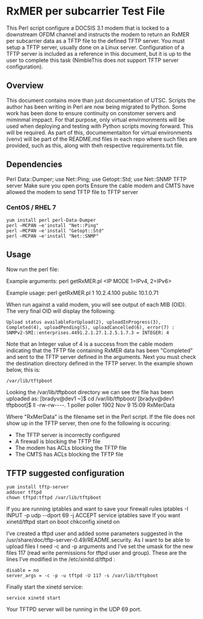 # RxMER per subcarrier Test File
This Perl script configure a DOCSIS 3.1 modem that is locked to a downstream OFDM channel and instructs the modem to return an RxMER per subcarrier data as a TFTP file to the defined TFTP server. You must setup a TFTP server, usually done on a Linux server. Configuration of a TFTP server is included as a reference in this document, but it is up to the user to complete this task (NimbleThis does not support TFTP server configuration).

## Overview
This document contains more than just documentation of UTSC. Scripts the author has been writing in Perl are now being migrated to Python. Some work has been done to ensure continuity on constomer servers and miminmal imppact. For that purpose, only virtual envirmonments will be used when deploying and testing with Python scripts moving forward. This will be required. As part of this, documementaiton for virtual environments (venv) will be part of the README.md files in each repo where such files are provided, such as this, along with theh respective requirements.txt file.

## Dependencies
Perl
Data::Dumper;
use Net::Ping;
use Getopt::Std;
use Net::SNMP
TFTP server
Make sure you open ports
Ensure the cable modem and CMTS have allowed the modem to send TFTP file to TFTP server

### CentOS / RHEL 7
    yum install perl perl-Data-Dumper
    perl –MCPAN –e'install "Net::Ping"
    perl –MCPAN –e'install "Getopt::Std"
    perl –MCPAN –e'install "Net::SNMP"

## Usage
Now run the perl file:

Example arguments:
    perl getRxMER.pl <IP MODE 1=IPv4, 2=IPv6> <CMT IP Address> <CM RW String> <PNM Server IP>

Example usage:
    perl getRxMER.pl 1 10.2.4.100 public 10.1.0.71

When run against a valid modem, you will see output of each MIB (OID). The very final OID will display the following:

    Upload status availableForUpload(2), uploadInProgress(3), Completed(4), uploadPending(5), uploadCancelled(6), error(7) :
    SNMPv2-SMI::enterprises.4491.2.1.27.1.2.5.1.7.3 = INTEGER: 4

Note that an Integer value of 4 is a success from the cable modem indicating that the TFTP file containing RxMER data has been "Completed" and sent to the TFTP server defined in the arguments. Next you must check the destination directory defined in the TFTP server. In the example shown below, this is:

    /var/lib/tftpboot

Looking the /var/lib/tftpboot directory we can see the file has been uploaded as:
    [bradyv@dev1 ~]$ cd /var/lib/tftpboot/
    [bradyv@dev1 tftpboot]$ ll
    -rw-rw----. 1 poller poller 1902 Nov  9 15:09 RxMerData

Where "RxMerData" is the filename set in the Perl script. If the file does not show up in the TFTP server, then one fo the following is occuring:
- The TFTP server is incorrectly configured
- A firewall is blocking the TFTP file
- The modem has ACLs blocking the TFTP file
- The CMTS has ACLs blocking the TFTP file
    

## TFTP suggested configuration

    yum install tftp-server
    adduser tftpd
    chown tftpd:tftpd /var/lib/tftpboot

If you are running iptables and want to save your firewall rules
    iptables -I INPUT -p udp --dport 69 -j ACCEPT
    service iptables save
If you want xinetd/tftpd start on boot
    chkconfig xinetd on

I’ve created a tftpd user and added some parameters suggested in the /usr/share/doc/tftp-server-0.49/README.security. As I want to be able to upload files I need -c and -p arguments and I’ve set the umask for the new files 117 (read write permissions for tftpd user and group). These are the lines I’ve modified in the /etc/xinitd.d/tftpd :

    disable = no
    server_args = -c -p -u tftpd -U 117 -s /var/lib/tftpboot

Finally start the xinetd service:

    service xinetd start
Your TFTPD server will be running in the UDP 69 port.
